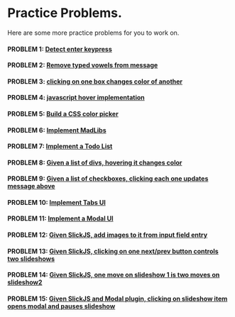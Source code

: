 # Practice Problems.

Here are some more practice problems for you to work on.

#### PROBLEM 1: [Detect enter keypress](https://github.com/FEWDMaterials/UIReview/tree/master/p1)

#### PROBLEM 2: [Remove typed vowels from message](https://github.com/FEWDMaterials/UIReview/tree/master/p2)

#### PROBLEM 3: [clicking on one box changes color of another](https://github.com/FEWDMaterials/UIReview/tree/master/p3)

#### PROBLEM 4: [javascript hover implementation](https://github.com/FEWDMaterials/UIReview/tree/master/p4)

#### PROBLEM 5: [Build a CSS color picker](https://github.com/FEWDMaterials/UIReview/tree/master/p5)

#### PROBLEM 6: [Implement MadLibs](https://github.com/FEWDMaterials/UIReview/tree/master/p6)

#### PROBLEM 7: [Implement a Todo List](https://github.com/FEWDMaterials/UIReview/tree/master/p7)

#### PROBLEM 8: [Given a list of divs, hovering it changes color](https://github.com/FEWDMaterials/UIReview/tree/master/p8)

#### PROBLEM 9: [Given a list of checkboxes, clicking each one updates message above](https://github.com/FEWDMaterials/UIReview/tree/master/p9)

#### PROBLEM 10: [Implement Tabs UI](https://github.com/FEWDMaterials/UIReview/tree/master/p10)

#### PROBLEM 11: [Implement a Modal UI](https://github.com/FEWDMaterials/UIReview/tree/master/p11)

#### PROBLEM 12: [Given SlickJS, add images to it from input field entry](https://github.com/FEWDMaterials/UIReview/tree/master/p12)

#### PROBLEM 13: [Given SlickJS, clicking on one next/prev button controls two slideshows](https://github.com/FEWDMaterials/UIReview/tree/master/p13)

#### PROBLEM 14: [Given SlickJS, one move on slideshow 1 is two moves on slideshow2](https://github.com/FEWDMaterials/UIReview/tree/master/p14)

#### PROBLEM 15: [Given SlickJS and Modal plugin, clicking on slideshow item opens modal and pauses slideshow](https://github.com/FEWDMaterials/UIReview/tree/master/p15)
